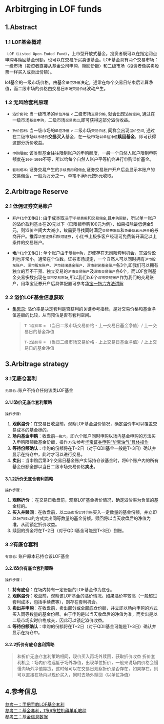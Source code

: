 # Arbitrging in LOF funds

## 1.Abstract

### 1.1 LOF基金概述

` LOF（Listed Open-Ended Fund）`，上市型开放式基金，投资者既可以在指定网点申购与赎回基金份额，也可以在交易所买卖该基金。LOF基金具有两个交易市场：一级市场（投资者直接从基金公司申购、赎回份额）和二级市场（投资者像买卖股票一样买入或卖出份额）。
  
lof基金的一级市场价格，由基金`单位净值`决定，通常在每个交易日结束后计算净值，而二级市场的价格由交易日`市场交易价格`波动产生。

### 1.2 无风险套利原理


- `溢价套利`: 当一级市场的`单位净值` `<` 二级市场`交易价格`,  就会出现`溢价空间`, 通过在一级市场`基金申购`，二级市场`交易卖出`,即可获得这部分溢价收益。

- `折价套利`: 当一级市场的`单位净值` `>` 二级市场`交易价格`,  同样会出现`溢价空间`, 通过在二级市场`以市场价`**交易买入**基金，在一级市场`以单位净值`**赎回基金**，即可获得这部分折价收益。

- `申购限额`: 该类型基金往往限制账户的申购额度，一般一个自然人账户限制申购额度在`100-1000`不等，所以给每个自然人账户平等机会进行申购溢价基金。

- `套利成本`: 证券交易产生的`手续费用`和`佣金`,证券交易账户开户后会显示本账户的交易佣金，一般为万分之一，单笔不满5元按5元收取。

## 2.Arbitrage Reserve

### 2.1 低佣证券交易账户

- **`开户(1个工作日)`**:  由于成本取决于`手续费用`和`交易佣金`,且`申购限额`，所以单一账户的溢价盈利基本在20元以下（已限额申购100元为例），如果扣除最低佣金5元，则溢价空间大大减小，故需要寻找同时满足`交易费率低`和`免最低五元佣金`的券商开户。推荐`华宝证券`和`银河证券`，小红书上极多客户经理可免费新开满足以上条件的交易账户。

- **`增户(1个工作日)`**:  单个账户由于`限额申购`，即使存在无风险套利机会，其溢价盈利也非常小，通常在个位数。证券市场规定，一个自然人可以同时拥有`沪市股东账户`、`深市股东账户`、`沪市封闭基金账户`、`深市封闭基金账户`各3个,即我们可以拥有独立的互不干预、独立交易的`沪市交易账户`及`深市交易账户`各6个，而LOF套利基金交易多数出现在`深市交易市场`,所以我们以6个`深市交易账户`作为我们的交易账户，用华宝证券开户后具体配置可参考[华宝一拖六方法讲解](https://xueqiu.com/1995952361/161372114)

### 2.2 溢价LOF基金信息获取

- [集思录](https://www.jisilu.cn/data/qdii/#qdiie "溢价基金表"): 溢价率是决定套利是否获利的关键参考指标，是对交易价格和基金净值差额的比较，从而预估是否有套利空间。
    > `T-1溢价率` = （当日二级市场交易价格 - 上一交易日基金净值）/ 上一交易日的基金净值
    >
    > `T-2溢价率` =  （当日二级市场交易价格 - 上上交易日基金净值）/ 上上交易日的基金净值


## 3.Arbitrage strategy

### 3.1无底仓套利
`无底仓:`账户不持仓任何该类LOF基金

#### 3.1.1溢价无底仓套利策略

`操作步骤:`
1. **观察溢价**：在交易日收盘前，观察LOF基金溢价情况，确定溢价率可以覆盖交易成本的基金标的。
2. **场内基金申购**：收盘前`一拖六`，即六个账户同时申购以场内基金申购的方法买入申购限额数基金份额，操作方法参考[华宝证券申购“华宝油气”具体操作](https://xueqiu.com/1995952361/161372114 "申购华宝油气操作")
3. **等待份额确认**：申购的份额将在T+2日（对于QDII基金一般是T+3日）确认并显示在持仓中，此时才可以进行交易。
4. **卖出**：当申购后第3个交易日基金账户实际持仓该基金时，将6个账户内的所有基金份额全部以当日二级市场交易价格**卖出**。

#### 3.1.2折价无底仓套利策略

`操作步骤：`
1. **观察折价** ：在交易日收盘前，观察LOF基金折价情况，确定溢价率为负值的基金标的。
2. **买入并赎回**：在收盘前，以`二级市场实时价格`买入一定数量的基金份额，并立即以`场内赎回`的方式卖出同等数量的基金份额。赎回将以当天收盘后的净值为准，从而锁定折价收益。
3. 赎回的资金将在T+2日（对于QDII基金可能是T+3日）到账。

### 3.2有底仓套利
`有底仓`: 账户原本已持仓该LOF基金

#### 3.2.1溢价有底仓套利策略

`操作步骤：`
1. **持有底仓**：在场内持有一定份额的LOF基金作为底仓。
2. **观察溢价**：收盘前，观察该LOF基金的溢价情况。如果溢价率较高（一般超过套利成本，包括手续费等），则存在套利机会。
3. **卖出并申购**：在收盘前，卖出部分或全部底仓份额，并立即以场内申购的方式买入同等数量的基金份额。由于申购是以当天收盘后的净值为准，而卖出是以二级市场实时价格成交，因此可以锁定溢价收益。
4. **等待份额确认**：申购的份额将在T+2日（对于QDII基金可能是T+3日）确认并显示在持仓中。

#### 3.2.2折价有底仓套利策略
> 和折价无底仓套利策略相同，现价买入再场外赎回，获取折价收益
折价套利机会：场内价格远低于场外净值，出现单位折价，一般来说场内价格会慢慢向场外净值靠拢，这时候可以在交易日观察折价是否存在，如果存在，则可以直接在场内以现价买入，同时去场外赎回（以单位净值）

## 4.参考信息

[参考一：手把手教LOF基金套利](https://xueqiu.com/3469370889/296044752 "来源：雪球")  
[参考二：基金套利，1拖6拖拉机薅羊毛教程](https://caifuhao.eastmoney.com/news/20240423003556446813790 "来源：东方财富网")  
[参考三：基金信息数据](https://www.jisilu.cn/data/qdii/#qdiie "来源：集思录")
